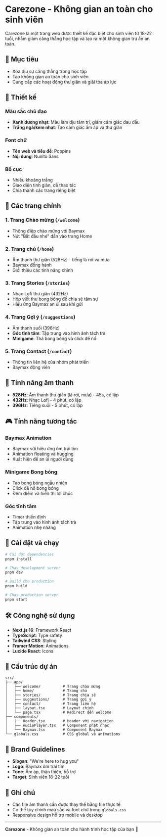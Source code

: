 # Carezone - Không gian an toàn cho sinh viên

Carezone là một trang web được thiết kế đặc biệt cho sinh viên từ 18-22 tuổi, nhằm giảm căng thẳng học tập và tạo ra một không gian trú ẩn an toàn.

## 🎯 Mục tiêu

- Xoa dịu sự căng thẳng trong học tập
- Tạo không gian an toàn cho sinh viên
- Cung cấp các hoạt động thư giãn và giải tỏa áp lực

## 🎨 Thiết kế

### Màu sắc chủ đạo

- **Xanh dương nhạt**: Màu làm dịu tâm trí, giảm cảm giác đau đầu
- **Trắng ngà/kem nhạt**: Tạo cảm giác ấm áp và thư giãn

### Font chữ

- **Tên web và tiêu đề**: Poppins
- **Nội dung**: Nunito Sans

### Bố cục

- Nhiều khoảng trắng
- Giao diện tinh giản, dễ thao tác
- Chia thành các trang riêng biệt

## 📱 Các trang chính

### 1. Trang Chào mừng (`/welcome`)

- Thông điệp chào mừng với Baymax
- Nút "Bắt đầu nhé" dẫn vào trang Home

### 2. Trang chủ (`/home`)

- Âm thanh thư giãn (528Hz) - tiếng lá rơi và mưa
- Baymax đồng hành
- Giới thiệu các tính năng chính

### 3. Trang Stories (`/stories`)

- Nhạc Lofi thư giãn (432Hz)
- Hộp viết thư bong bóng để chia sẻ tâm sự
- Hiệu ứng Baymax an ủi sau khi gửi

### 4. Trang Gợi ý (`/suggestions`)

- Âm thanh suối (396Hz)
- **Góc tĩnh tâm**: Tập trung vào hình ảnh tách trà
- **Minigame**: Thả bong bóng và click để nổ

### 5. Trang Contact (`/contact`)

- Thông tin liên hệ của nhóm phát triển
- Baymax động viên

## 🎵 Tính năng âm thanh

- **528Hz**: Âm thanh thư giãn (lá rơi, mưa) - 45s, có lặp
- **432Hz**: Nhạc Lofi - 4 phút, có lặp
- **396Hz**: Tiếng suối - 5 phút, có lặp

## 🎮 Tính năng tương tác

### Baymax Animation

- Baymax với hiệu ứng ôm trái tim
- Animation floating và hugging
- Xuất hiện để an ủi người dùng

### Minigame Bong bóng

- Tạo bong bóng ngẫu nhiên
- Click để nổ bong bóng
- Đếm điểm và hiển thị lời chúc

### Góc tĩnh tâm

- Timer thiền định
- Tập trung vào hình ảnh tách trà
- Animation nhẹ nhàng

## 🚀 Cài đặt và chạy

```bash
# Cài đặt dependencies
pnpm install

# Chạy development server
pnpm dev

# Build cho production
pnpm build

# Chạy production server
pnpm start
```

## 🛠️ Công nghệ sử dụng

- **Next.js 16**: Framework React
- **TypeScript**: Type safety
- **Tailwind CSS**: Styling
- **Framer Motion**: Animations
- **Lucide React**: Icons

## 📁 Cấu trúc dự án

```
src/
├── app/
│   ├── welcome/          # Trang chào mừng
│   ├── home/             # Trang chủ
│   ├── stories/          # Trang chia sẻ
│   ├── suggestions/      # Trang gợi ý
│   ├── contact/          # Trang liên hệ
│   ├── layout.tsx        # Layout chính
│   └── page.tsx          # Redirect đến welcome
├── components/
│   ├── Header.tsx        # Header với navigation
│   ├── AudioPlayer.tsx   # Component phát nhạc
│   └── Baymax.tsx        # Component Baymax
└── globals.css           # CSS global và animations
```

## 🎨 Brand Guidelines

- **Slogan**: "We're here to hug you"
- **Logo**: Baymax ôm trái tim
- **Tone**: Ấm áp, thân thiện, hỗ trợ
- **Target**: Sinh viên 18-22 tuổi

## 📝 Ghi chú

- Các file âm thanh cần được thay thế bằng file thực tế
- Có thể tùy chỉnh màu sắc và font chữ trong `globals.css`
- Responsive design hỗ trợ mobile và desktop

---

**Carezone** - Không gian an toàn cho hành trình học tập của bạn 💙
